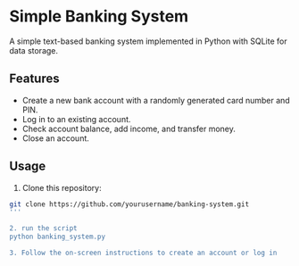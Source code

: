 # Simple Banking System

A simple text-based banking system implemented in Python with SQLite for data storage.

## Features

- Create a new bank account with a randomly generated card number and PIN.
- Log in to an existing account.
- Check account balance, add income, and transfer money.
- Close an account.

## Usage

1. Clone this repository:

```bash
git clone https://github.com/yourusername/banking-system.git
'''

2. run the script 
python banking_system.py

3. Follow the on-screen instructions to create an account or log in